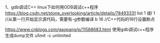 1、gdb调试C++
linux下如何用GDB调试c++程序
https://blog.csdn.net/stone_overlooking/article/details/78493331
list 1 或l 1  //从第一行开始显示源代码，需要有-g参数编译
b  16   //C++代码的16行设置断点

https://www.cnblogs.com/gaopang/p/11588683.html
使用gdb调试c++程序
生成dump文件
ulimit -c unlimited